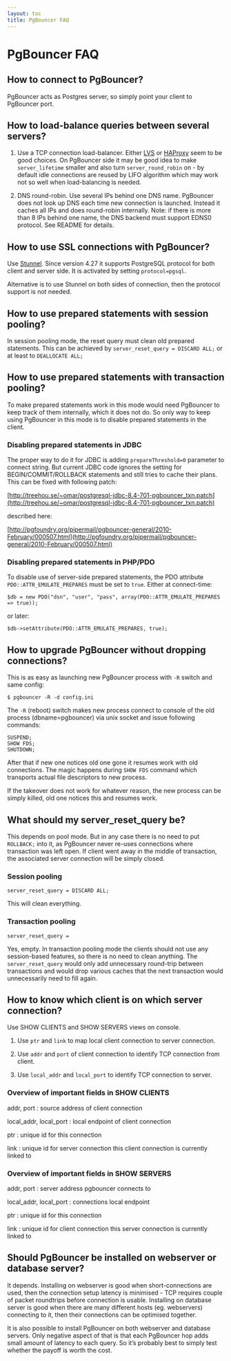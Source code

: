 ```yaml
---
layout: toc
title: PgBouncer FAQ
---
```


# PgBouncer FAQ

## How to connect to PgBouncer?

PgBouncer acts as Postgres server, so simply point your client to
PgBouncer port.

## How to load-balance queries between several servers?

1.  Use a TCP connection load-balancer. Either
    [LVS](http://www.linuxvirtualserver.org/) or
    [HAProxy](http://www.haproxy.org/) seem to be good choices. On
    PgBouncer side it may be good idea to make `server_lifetime` smaller
    and also turn `server_round_robin` on - by default idle connections
    are reused by LIFO algorithm which may work not so well when
    load-balancing is needed.

2.  DNS round-robin. Use several IPs behind one DNS name. PgBouncer does
    not look up DNS each time new connection is launched. Instead it
    caches all IPs and does round-robin internally. Note: if there is
    more than 8 IPs behind one name, the DNS backend must support EDNS0
    protocol. See README for details.

## How to use SSL connections with PgBouncer?

Use [Stunnel](https://www.stunnel.org/). Since version 4.27 it supports
PostgreSQL protocol for both client and server side. It is activated by
setting `protocol=pgsql`.

Alternative is to use Stunnel on both sides of connection, then the
protocol support is not needed.

## How to use prepared statements with session pooling?

In session pooling mode, the reset query must clean old prepared
statements.  This can be achieved by `server_reset_query = DISCARD ALL;`
or at least to `DEALLOCATE ALL;`

## How to use prepared statements with transaction pooling?

To make prepared statements work in this mode would need PgBouncer to
keep track of them internally, which it does not do. So only way to keep
using PgBouncer in this mode is to disable prepared statements in the
client.

### Disabling prepared statements in JDBC

The proper way to do it for JDBC is adding `prepareThreshold=0`
parameter to connect string. But current JDBC code ignores the setting
for BEGIN/COMMIT/ROLLBACK statements and still tries to cache their
plans. This can be fixed with following patch:

[http://treehou.se/~omar/postgresql-jdbc-8.4-701-pgbouncer_txn.patch](http://treehou.se/~omar/postgresql-jdbc-8.4-701-pgbouncer_txn.patch)

described here:

[http://pgfoundry.org/pipermail/pgbouncer-general/2010-February/000507.html](http://pgfoundry.org/pipermail/pgbouncer-general/2010-February/000507.html)

### Disabling prepared statements in PHP/PDO

To disable use of server-side prepared statements, the PDO attribute
`PDO::ATTR_EMULATE_PREPARES` must be set to `true`. Either at
connect-time:

    $db = new PDO("dsn", "user", "pass", array(PDO::ATTR_EMULATE_PREPARES => true));

or later:

    $db->setAttribute(PDO::ATTR_EMULATE_PREPARES, true);

## How to upgrade PgBouncer without dropping connections?

This is as easy as launching new PgBouncer process with `-R` switch and
same config:

    $ pgbouncer -R -d config.ini

The `-R` (reboot) switch makes new process connect to console of the old
process (dbname=pgbouncer) via unix socket and issue following commands:

    SUSPEND;
    SHOW FDS;
    SHUTDOWN;

After that if new one notices old one gone it resumes work with old
connections. The magic happens during `SHOW FDS` command which
transports actual file descriptors to new process.

If the takeover does not work for whatever reason, the new process can
be simply killed, old one notices this and resumes work.

## What should my server_reset_query be?

This depends on pool mode. But in any case there is no need to put
`ROLLBACK;` into it, as PgBouncer never re-uses connections where
transaction was left open. If client went away in the middle of
transaction, the associated server connection will be simply closed.

### Session pooling

    server_reset_query = DISCARD ALL;

This will clean everything.

### Transaction pooling

    server_reset_query =

Yes, empty. In transaction pooling mode the clients should not use any
session-based features, so there is no need to clean anything. The
`server_reset_query` would only add unnecessary round-trip between
transactions and would drop various caches that the next transaction
would unnecessarily need to fill again.

## How to know which client is on which server connection?

Use SHOW CLIENTS and SHOW SERVERS views on console.

1.  Use `ptr` and `link` to map local client connection to server
    connection.

2.  Use `addr` and `port` of client connection to identify TCP
    connection from client.

3.  Use `local_addr` and `local_port` to identify TCP connection to
    server.

### Overview of important fields in SHOW CLIENTS

addr, port
: source address of client connection

local_addr, local_port
: local endpoint of client connection

ptr
: unique id for this connection

link
: unique id for server connection this client connection is currently linked to

### Overview of important fields in SHOW SERVERS

addr, port
: server address pgbouncer connects to

local_addr, local_port
: connections local endpoint

ptr
: unique id for this connection

link
: unique id for client connection this server connection is currently linked to

## Should PgBouncer be installed on webserver or database server?

It depends. Installing on webserver is good when short-connections are
used, then the connection setup latency is minimised - TCP requires
couple of packet roundtrips before connection is usable. Installing on
database server is good when there are many different hosts (eg.
webservers) connecting to it, then their connections can be optimised
together.

It is also possible to install PgBouncer on both webserver and database
servers. Only negative aspect of that is that each PgBouncer hop adds
small amount of latency to each query. So it’s probably best to simply
test whether the payoff is worth the cost.

